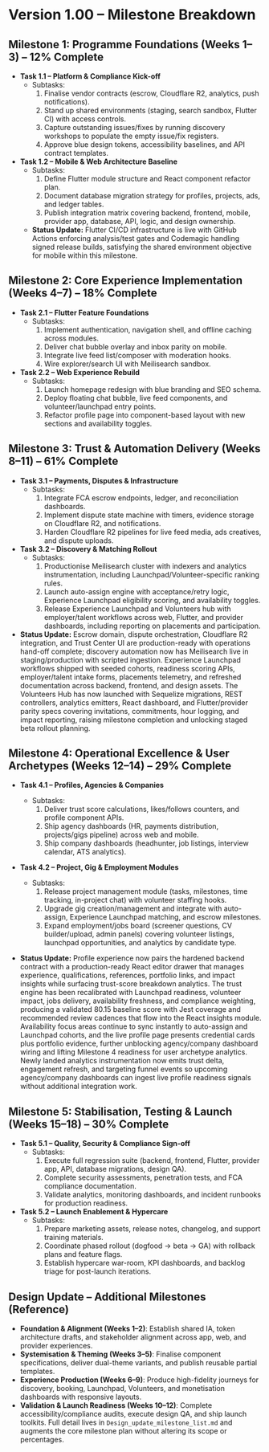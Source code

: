 # Version 1.00 – Milestone Breakdown

## Milestone 1: Programme Foundations (Weeks 1–3) – 12% Complete
- **Task 1.1 – Platform & Compliance Kick-off**
  - Subtasks:
    1. Finalise vendor contracts (escrow, Cloudflare R2, analytics, push notifications).
    2. Stand up shared environments (staging, search sandbox, Flutter CI) with access controls.
    3. Capture outstanding issues/fixes by running discovery workshops to populate the empty issue/fix registers.
    4. Approve blue design tokens, accessibility baselines, and API contract templates.
- **Task 1.2 – Mobile & Web Architecture Baseline**
  - Subtasks:
    1. Define Flutter module structure and React component refactor plan.
    2. Document database migration strategy for profiles, projects, ads, and ledger tables.
    3. Publish integration matrix covering backend, frontend, mobile, provider app, database, API, logic, and design ownership.
  - **Status Update:** Flutter CI/CD infrastructure is live with GitHub Actions enforcing analysis/test gates and Codemagic handling signed release builds, satisfying the shared environment objective for mobile within this milestone.

## Milestone 2: Core Experience Implementation (Weeks 4–7) – 18% Complete
- **Task 2.1 – Flutter Feature Foundations**
  - Subtasks:
    1. Implement authentication, navigation shell, and offline caching across modules.
    2. Deliver chat bubble overlay and inbox parity on mobile.
    3. Integrate live feed list/composer with moderation hooks.
    4. Wire explorer/search UI with Meilisearch sandbox.
- **Task 2.2 – Web Experience Rebuild**
  - Subtasks:
    1. Launch homepage redesign with blue branding and SEO schema.
    2. Deploy floating chat bubble, live feed components, and volunteer/launchpad entry points.
    3. Refactor profile page into component-based layout with new sections and availability toggles.

## Milestone 3: Trust & Automation Delivery (Weeks 8–11) – 61% Complete
- **Task 3.1 – Payments, Disputes & Infrastructure**
  - Subtasks:
    1. Integrate FCA escrow endpoints, ledger, and reconciliation dashboards.
    2. Implement dispute state machine with timers, evidence storage on Cloudflare R2, and notifications.
    3. Harden Cloudflare R2 pipelines for live feed media, ads creatives, and dispute uploads.
- **Task 3.2 – Discovery & Matching Rollout**
  - Subtasks:
    1. Productionise Meilisearch cluster with indexers and analytics instrumentation, including Launchpad/Volunteer-specific ranking rules.
    2. Launch auto-assign engine with acceptance/retry logic, Experience Launchpad eligibility scoring, and availability toggles.
    3. Release Experience Launchpad and Volunteers hub with employer/talent workflows across web, Flutter, and provider dashboards, including reporting on placements and participation.
- **Status Update:** Escrow domain, dispute orchestration, Cloudflare R2 integration, and Trust Center UI are production-ready with operations hand-off complete; discovery automation now has Meilisearch live in staging/production with scripted ingestion. Experience Launchpad workflows shipped with seeded cohorts, readiness scoring APIs, employer/talent intake forms, placements telemetry, and refreshed documentation across backend, frontend, and design assets. The Volunteers Hub has now launched with Sequelize migrations, REST controllers, analytics emitters, React dashboard, and Flutter/provider parity specs covering invitations, commitments, hour logging, and impact reporting, raising milestone completion and unlocking staged beta rollout planning.

## Milestone 4: Operational Excellence & User Archetypes (Weeks 12–14) – 29% Complete
- **Task 4.1 – Profiles, Agencies & Companies**
  - Subtasks:
    1. Deliver trust score calculations, likes/follows counters, and profile component APIs.
    2. Ship agency dashboards (HR, payments distribution, projects/gigs pipeline) across web and mobile.
    3. Ship company dashboards (headhunter, job listings, interview calendar, ATS analytics).
- **Task 4.2 – Project, Gig & Employment Modules**
  - Subtasks:
    1. Release project management module (tasks, milestones, time tracking, in-project chat) with volunteer staffing hooks.
    2. Upgrade gig creation/management and integrate with auto-assign, Experience Launchpad matching, and escrow milestones.
    3. Expand employment/jobs board (screener questions, CV builder/upload, admin panels) covering volunteer listings, launchpad opportunities, and analytics by candidate type.

- **Status Update:** Profile experience now pairs the hardened backend contract with a production-ready React editor drawer that manages experience, qualifications, references, portfolio links, and impact insights while surfacing trust-score breakdown analytics. The trust engine has been recalibrated with Launchpad readiness, volunteer impact, jobs delivery, availability freshness, and compliance weighting, producing a validated 80.15 baseline score with Jest coverage and recommended review cadences that flow into the React insights module. Availability focus areas continue to sync instantly to auto-assign and Launchpad cohorts, and the live profile page presents credential cards plus portfolio evidence, further unblocking agency/company dashboard wiring and lifting Milestone 4 readiness for user archetype analytics. Newly landed analytics instrumentation now emits trust delta, engagement refresh, and targeting funnel events so upcoming agency/company dashboards can ingest live profile readiness signals without additional integration work.

## Milestone 5: Stabilisation, Testing & Launch (Weeks 15–18) – 30% Complete
- **Task 5.1 – Quality, Security & Compliance Sign-off**
  - Subtasks:
    1. Execute full regression suite (backend, frontend, Flutter, provider app, API, database migrations, design QA).
    2. Complete security assessments, penetration tests, and FCA compliance documentation.
    3. Validate analytics, monitoring dashboards, and incident runbooks for production readiness.
- **Task 5.2 – Launch Enablement & Hypercare**
  - Subtasks:
    1. Prepare marketing assets, release notes, changelog, and support training materials.
    2. Coordinate phased rollout (dogfood → beta → GA) with rollback plans and feature flags.
    3. Establish hypercare war-room, KPI dashboards, and backlog triage for post-launch iterations.

## Design Update – Additional Milestones (Reference)
- **Foundation & Alignment (Weeks 1–2)**: Establish shared IA, token architecture drafts, and stakeholder alignment across app, web, and provider experiences.
- **Systemisation & Theming (Weeks 3–5)**: Finalise component specifications, deliver dual-theme variants, and publish reusable partial templates.
- **Experience Production (Weeks 6–9)**: Produce high-fidelity journeys for discovery, booking, Launchpad, Volunteers, and monetisation dashboards with responsive layouts.
- **Validation & Launch Readiness (Weeks 10–12)**: Complete accessibility/compliance audits, execute design QA, and ship launch toolkits. Full detail lives in `Design_update_milestone_list.md` and augments the core milestone plan without altering its scope or percentages.
